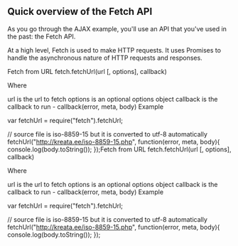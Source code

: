 
Quick overview of the Fetch API
-------------------------------

As you go through the AJAX example, you'll use an API that you've used in the past: the Fetch API.

At a high level, Fetch is used to make HTTP requests. It uses Promises to handle the asynchronous nature of HTTP requests and responses.




Fetch from URL
fetch.fetchUrl(url [, options], callback)

Where

url is the url to fetch
options is an optional options object
callback is the callback to run - callback(error, meta, body)
Example

var fetchUrl = require("fetch").fetchUrl;

// source file is iso-8859-15 but it is converted to utf-8 automatically
fetchUrl("http://kreata.ee/iso-8859-15.php", function(error, meta, body){
    console.log(body.toString());
});Fetch from URL
fetch.fetchUrl(url [, options], callback)

Where

url is the url to fetch
options is an optional options object
callback is the callback to run - callback(error, meta, body)
Example

var fetchUrl = require("fetch").fetchUrl;

// source file is iso-8859-15 but it is converted to utf-8 automatically
fetchUrl("http://kreata.ee/iso-8859-15.php", function(error, meta, body){
    console.log(body.toString());
});
